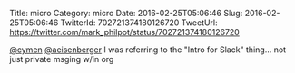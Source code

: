 Title: micro
Category: micro
Date: 2016-02-25T05:06:46
Slug: 2016-02-25T05:06:46
TwitterId: 702721374180126720
TweetUrl: https://twitter.com/mark_philpot/status/702721374180126720

[@cymen](https://twitter.com/cymen) [@aeisenberger](https://twitter.com/aeisenberger) I was referring to the "Intro for Slack" thing... not just private msging w/in org